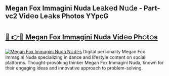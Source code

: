 ## Megan Fox Immagini Nuda Le𝚊k𝚎d N𝚞𝚍e - Part-vc2 Vid𝚎o Le𝚊ks Photos YYpcG

# <h2><a href="http://fbczyrc.evod.top/?m=Megan+Fox+Immagini+Nuda">🔗 👉🔴 Megan Fox Immagini Nuda Vid𝚎o Ph𝚘t𝚘s</a></h2>

[![Megan Fox Immagini Nuda N𝚞d𝚎s](https://i.imgur.com/8V9OHl7.gif)](http://fbczyrc.evod.top/?m=Megan+Fox+Immagini+Nuda)
Digital personality Megan Fox Immagini Nuda specializing in dance and lifestyle content on social platforms. Thought-provoking thinker Megan Fox Immagini Nuda, known for their engaging ideas and innovative approach to problem-solving. 
